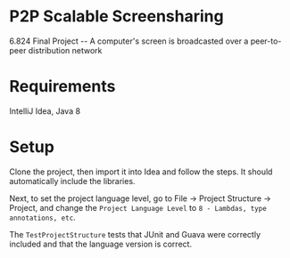 # P2P Scalable Screensharing
6.824 Final Project -- A computer's screen is broadcasted over a peer-to-peer distribution network

Requirements
============

IntelliJ Idea, Java 8

Setup
=====

Clone the project, then import it into Idea and follow the steps. It should automatically include the libraries.

Next, to set the project language level, go to File -> Project Structure -> Project, and change the `Project Language Level` to `8 - Lambdas, type annotations, etc`.

The `TestProjectStructure` tests that JUnit and Guava were correctly included and that the language version is correct.


